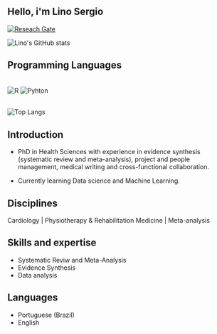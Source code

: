 ## Hello, i'm Lino Sergio

[![Reseach Gate](https://img.shields.io/badge/Research_Gate-00CCBB.svg?&style=for-the-badge&logo=ResearchGate&logoColor=white)](https://www.researchgate.net/profile/Lino-Sergio-Rocha-Conceicao)

![Lino's GitHub stats](https://github-readme-stats.vercel.app/api?username=LinoSergio&show_icons=true&theme=dark)

## Programming Languages 
<div style="display: inlne_block"><br/>
    <img align="center" alt='R' src="https://img.shields.io/badge/R-276DC3?style=for-the-badge&logo=r&logoColor=white" />
    <img align="center" alt='Pyhton' src="https://img.shields.io/badge/Python-3776AB?style=for-the-badge&logo=python&logoColor=white" />    <div><br/>

![Top Langs](https://github-readme-stats.vercel.app/api/top-langs/?username=LinoSergio&hide_progress=false)
<br/>

## Introduction
- PhD in Health Sciences with experience in evidence synthesis (systematic review and meta-analysis), project and people management, medical writing and cross-functional collaboration. 

- Currently learning Data science and Machine Learning.

## Disciplines
Cardiology | Physiotherapy & Rehabilitation Medicine | Meta-analysis
## Skills and expertise

- Systematic Reviw and Meta-Analysis
- Evidence Synthesis
- Data analysis
## Languages
- Portuguese (Brazil)
- English
